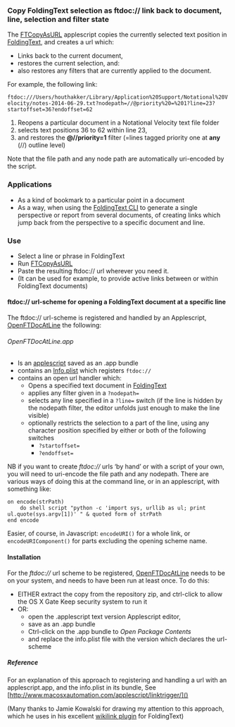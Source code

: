 ### Copy FoldingText selection as ftdoc:// link back to document, line, selection and filter state

The [FTCopyAsURL](./FTCopyAsURL.applescript) applescript copies the currently selected text position in [FoldingText](www.foldingtext.com), and creates a url which:
- Links back to the current document,
- restores the current selection, and: 
- also restores any filters that are currently applied to the document.

For example, the following link:

`ftdoc:///Users/houthakker/Library/Application%20Support/Notational%20Velocity/notes-2014-06-29.txt?nodepath=//@priority%20=%201?line=23?startoffset=36?endoffset=62`

1. Reopens a particular document in a Notational Velocity text file folder
2. selects text positions 36 to 62 within line 23,
3. and restores the **@//priority=1** filter  (=lines tagged priority one at **any** (//) outline level)

Note that the file path and any node path are automatically uri-encoded by the script.

### Applications
- As a kind of bookmark to a particular point in a document
- As a way, when using the [FoldingText CLI](https://www.npmjs.org/package/foldingtext) to generate a single perspective or report from several documents, of creating links which jump back from the perspective to a specific document and line.

### Use
- Select a line or phrase in FoldingText
- Run [FTCopyAsURL](./FTCopyAsURL.applescript)
- Paste the resulting ftdoc:// url wherever you need it.
- (It can be used for example, to provide active links between or within FoldingText documents)

#### ftdoc:// url-scheme for opening a FoldingText document at a specific line
The ftdoc:// url-scheme is registered and handled by an Applescript, [OpenFTDocAtLine](./OpenFTDocAtLine.app) the following:

###### OpenFTDocAtLine.app
- Is an [applescript](Source%20and%20info.plist%20for%20OpenFTDocAtLine/OpenFTDocAtLine.applescript) saved as an .app bundle
- contains an [Info.plist](Source%20and%20info.plist%20for%20OpenFTDocAtLine/Info.plist) which registers `ftdoc://`
- contains an open url handler which:
	- Opens a specified text document in [FoldingText](www.foldingtext.com)
	- applies any filter given in a `?nodepath=`
	- selects any line specified in a `?line=` switch
			(if the line is hidden by the nodepath filter, the editor unfolds just enough to make the line visible)
	- optionally restricts the selection to a part of the line, using any character position specified by either or both of the following switches
		- `?startoffset=`
		- `?endoffset=`

NB if you want to create _ftdoc://_ urls ‘by hand’ or with a script of your own, you will need to uri-encode the file path and any nodepath. There are various ways of doing this at the command line, or in an applescript, with something like:

```
on encode(strPath)
	do shell script "python -c 'import sys, urllib as ul; print ul.quote(sys.argv[1])' " & quoted form of strPath
end encode
```

Easier, of course, in Javascript:  `encodeURI()` for a whole link, or `encodeURIComponent()` for parts excluding the opening scheme name.


#### Installation

For the _ftdoc://_ url scheme to be registered, [OpenFTDocAtLine](./OpenFTDocAtLine.app) needs to be on your system, and needs to have been run at least once.
To do this:
- EITHER extract the copy from the repository zip, and ctrl-click to allow the OS X Gate Keep security system to run it
- OR:
	- open the .applescript text version Applescript editor,
	- save as an .app bundle
	- Ctrl-click on the .app bundle to _Open Package Contents_
	- and replace the info.plist file with the version which declares the url-scheme
	
##### Reference
For an explanation of this approach to registering and handling a url with an applescript.app, and the info.plist in its bundle,
See [http://www.macosxautomation.com/applescript/linktrigger/]()

(Many thanks to Jamie Kowalski for drawing my attention to this approach, which he uses in his excellent [wikilink plugin](https://github.com/jamiekowalski/foldingtext-extra/blob/master/wikilink.ftplugin/README.md) for FoldingText)


